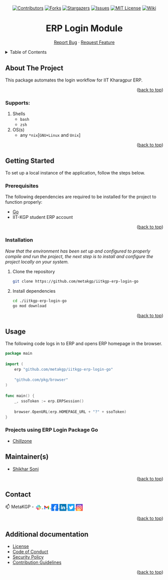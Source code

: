 # <div id="top"></div>

<div align="center">

[![Contributors][contributors-shield]][contributors-url]
[![Forks][forks-shield]][forks-url]
[![Stargazers][stars-shield]][stars-url]
[![Issues][issues-shield]][issues-url]
[![MIT License][license-shield]][license-url]
[![Wiki][wiki-shield]][wiki-url]

</div>

  <h1 align="center">ERP Login Module</h1>

  <p align="center">
  <!-- UPDATE -->
    <a href="https://github.com/metakgp/iitkgp-erp-login-go/issues">Report Bug</a>
    ·
    <a href="https://github.com/metakgp/iitkgp-erp-login-go/issues">Request Feature</a>
  </p>
</div>


<!-- TABLE OF CONTENTS -->
<details>
<summary>Table of Contents</summary>

- [About The Project](#about-the-project)
  - [Supports](#supports)
- [Getting Started](#getting-started)
  - [Prerequisites](#prerequisites)
  - [Installation](#installation)
- [Usage](#usage)
  - [Projects using ERP login pacakge Go](#projects-using-erp-login-pacakge-go)
- [Maintainer(s)](#maintainers)
- [Contact](#contact)
- [Additional documentation](#additional-documentation)

</details>


## About The Project

This package automates the login workflow for IIT Kharagpur ERP.

<p align="right">(<a href="#top">back to top</a>)</p>

<div id="supports"></div>

### Supports:
1. Shells
    * `bash`
    * `zsh`
2. OS(s)
    * any `*nix`[`GNU+Linux` and `Unix`]

<p align="right">(<a href="#top">back to top</a>)</p>

## Getting Started

To set up a local instance of the application, follow the steps below.

### Prerequisites
The following dependencies are required to be installed for the project to function properly:
<!-- UPDATE -->
- [Go](https://go.dev/)
- IIT-KGP student ERP account

<p align="right">(<a href="#top">back to top</a>)</p>

### Installation

_Now that the environment has been set up and configured to properly compile and run the project, the next step is to install and configure the project locally on your system._
<!-- UPDATE -->
1. Clone the repository
   ```sh
   git clone https://github.com/metakgp/iitkgp-erp-login-go
   ```
2. Install dependencies
   ```sh
   cd ./iitkgp-erp-login-go
   go mod download
   ```

<p align="right">(<a href="#top">back to top</a>)</p>

## Usage
The following code logs in to ERP and opens ERP homepage in the browser.

```go
package main

import (
	erp "github.com/metakgp/iitkgp-erp-login-go"

	"github.com/pkg/browser"
)

func main() {
	_, ssoToken := erp.ERPSession()
	
	browser.OpenURL(erp.HOMEPAGE_URL + "?" + ssoToken)
}
```

### Projects using ERP Login Package Go
- [Chillzone](https://github.com/metakgp/chillzone)

## Maintainer(s)

- [Shikhar Soni](https://github.com/shikharish)

<p align="right">(<a href="#top">back to top</a>)</p>

## Contact

<p>
📫 MetaKGP -
<a href="https://slack.metakgp.org">
  <img align="center" alt="Metakgp's slack invite" width="22px" src="https://raw.githubusercontent.com/edent/SuperTinyIcons/master/images/svg/slack.svg" />
</a>
<a href="mailto:metakgp@gmail.com">
  <img align="center" alt="Metakgp's email " width="22px" src="https://raw.githubusercontent.com/edent/SuperTinyIcons/master/images/svg/gmail.svg" />
</a>
<a href="https://www.facebook.com/metakgp">
  <img align="center" alt="metakgp's Facebook" width="22px" src="https://raw.githubusercontent.com/edent/SuperTinyIcons/master/images/svg/facebook.svg" />
</a>
<a href="https://www.linkedin.com/company/metakgp-org/">
  <img align="center" alt="metakgp's LinkedIn" width="22px" src="https://raw.githubusercontent.com/edent/SuperTinyIcons/master/images/svg/linkedin.svg" />
</a>
<a href="https://twitter.com/metakgp">
  <img align="center" alt="metakgp's Twitter " width="22px" src="https://raw.githubusercontent.com/edent/SuperTinyIcons/master/images/svg/twitter.svg" />
</a>
<a href="https://www.instagram.com/metakgp_/">
  <img align="center" alt="metakgp's Instagram" width="22px" src="https://raw.githubusercontent.com/edent/SuperTinyIcons/master/images/svg/instagram.svg" />
</a>
</p>

<p align="right">(<a href="#top">back to top</a>)</p>

## Additional documentation

  - [License](/LICENSE)
  - [Code of Conduct](/.github/CODE_OF_CONDUCT.md)
  - [Security Policy](/.github/SECURITY.md)
  - [Contribution Guidelines](/.github/CONTRIBUTING.md)

<p align="right">(<a href="#top">back to top</a>)</p>

<!-- MARKDOWN LINKS & IMAGES -->

[contributors-shield]: https://img.shields.io/github/contributors/metakgp/iitkgp-erp-login-go.svg?style=for-the-badge
[contributors-url]: https://github.com/metakgp/iitkgp-erp-login-go/graphs/contributors
[forks-shield]: https://img.shields.io/github/forks/metakgp/iitkgp-erp-login-go.svg?style=for-the-badge
[forks-url]: https://github.com/metakgp/iitkgp-erp-login-go/network/members
[stars-shield]: https://img.shields.io/github/stars/metakgp/iitkgp-erp-login-go.svg?style=for-the-badge
[stars-url]: https://github.com/metakgp/iitkgp-erp-login-go/stargazers
[issues-shield]: https://img.shields.io/github/issues/metakgp/iitkgp-erp-login-go.svg?style=for-the-badge
[issues-url]: https://github.com/metakgp/iitkgp-erp-login-go/issues
[license-shield]: https://img.shields.io/github/license/metakgp/iitkgp-erp-login-go.svg?style=for-the-badge
[license-url]: https://github.com/metakgp/iitkgp-erp-login-go/blob/master/LICENSE
[wiki-shield]: https://custom-icon-badges.demolab.com/badge/metakgp_wiki-grey?logo=metakgp_logo&style=for-the-badge
[wiki-url]: https://wiki.metakgp.org